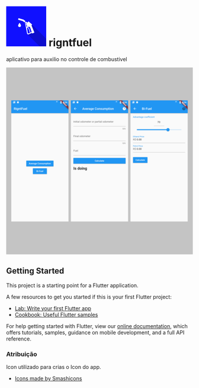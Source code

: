 # ![icon](https://github.com/EduardoLima03/rigntfuel/blob/master/assets/combustivel.png) rigntfuel

aplicativo para auxilio no controle de combustivel

![Projeto](https://github.com/EduardoLima03/rigntfuel/blob/thumbnails/assets/thumbnail.png?raw=true)

## Getting Started

This project is a starting point for a Flutter application.

A few resources to get you started if this is your first Flutter project:

- [Lab: Write your first Flutter app](https://flutter.dev/docs/get-started/codelab)
- [Cookbook: Useful Flutter samples](https://flutter.dev/docs/cookbook)

For help getting started with Flutter, view our
[online documentation](https://flutter.dev/docs), which offers tutorials,
samples, guidance on mobile development, and a full API reference.

### Atribuição

Icon utilizado para crias o Icon do app.
- [Icons made by Smashicons](https://www.flaticon.com/authors/smashicons)
